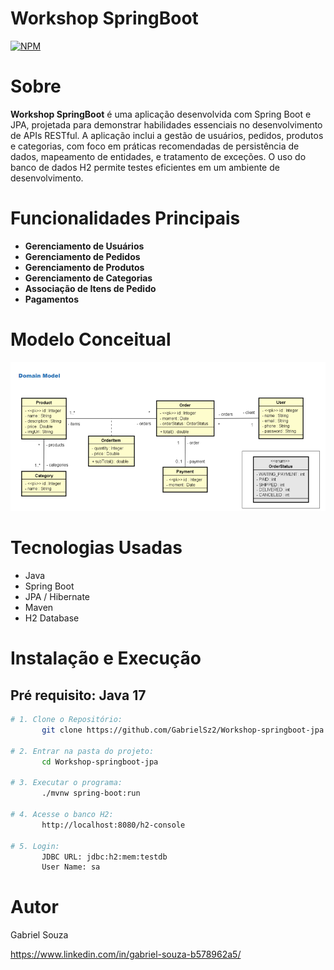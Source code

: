 # Workshop SpringBoot
[![NPM](https://img.shields.io/npm/l/react)](https://github.com/GabrielSz2/Workshop-springboot-jpa/blob/main/LICENSE)

# Sobre

**Workshop SpringBoot** é uma aplicação desenvolvida com Spring Boot e JPA, projetada para demonstrar habilidades essenciais no desenvolvimento de APIs RESTful. A aplicação inclui a gestão de usuários, pedidos, produtos e categorias, com foco em práticas recomendadas de persistência de dados, mapeamento de entidades, e tratamento de exceções. O uso do banco de dados H2 permite testes eficientes em um ambiente de desenvolvimento.

# Funcionalidades Principais
- **Gerenciamento de Usuários**
- **Gerenciamento de Pedidos**
- **Gerenciamento de Produtos**
- **Gerenciamento de Categorias**
- **Associação de Itens de Pedido**
- **Pagamentos**

# Modelo Conceitual

![Modelo Conceitual](https://github.com/GabrielSz2/imagens/blob/main/Modelo%20Conceitual.png)

# Tecnologias Usadas

- Java
- Spring Boot
- JPA / Hibernate
- Maven
- H2 Database

# Instalação e Execução
## Pré requisito: Java 17

```bash
# 1. Clone o Repositório:
       git clone https://github.com/GabrielSz2/Workshop-springboot-jpa

# 2. Entrar na pasta do projeto:
       cd Workshop-springboot-jpa

# 3. Executar o programa:
       ./mvnw spring-boot:run

# 4. Acesse o banco H2:
       http://localhost:8080/h2-console

# 5. Login:
       JDBC URL: jdbc:h2:mem:testdb
       User Name: sa
```

# Autor
Gabriel Souza

https://www.linkedin.com/in/gabriel-souza-b578962a5/
